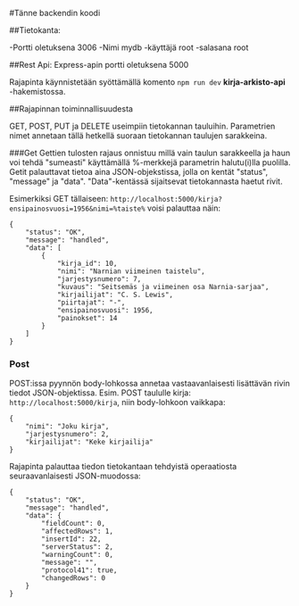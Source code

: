 #Tänne backendin koodi

##Tietokanta:

-Portti oletuksena 3006 
-Nimi mydb 
-käyttäjä root 
-salasana root 

##Rest Api:
Express-apin portti oletuksena 5000

Rajapinta käynnistetään syöttämällä komento ```npm run dev``` **kirja-arkisto-api** -hakemistossa.

##Rajapinnan toiminnallisuudesta

GET, POST, PUT ja DELETE useimpiin tietokannan tauluihin. Parametrien nimet annetaan tällä hetkellä suoraan tietokannan taulujen sarakkeina.

###Get
Gettien tulosten rajaus onnistuu millä vain taulun sarakkeella ja haun voi tehdä "sumeasti" käyttämällä %-merkkejä parametrin halutu(i)lla puolilla. 
Getit palauttavat tietoa aina JSON-objekstissa, jolla on kentät "status", "message" ja "data". "Data"-kentässä sijaitsevat tietokannasta haetut rivit.

Esimerkiksi GET tällaiseen: ```http://localhost:5000/kirja?ensipainosvuosi=1956&nimi=%taiste%``` voisi palauttaa näin:

```
{
    "status": "OK",
    "message": "handled",
    "data": [
        {
            "kirja_id": 10,
            "nimi": "Narnian viimeinen taistelu",
            "jarjestysnumero": 7,
            "kuvaus": "Seitsemäs ja viimeinen osa Narnia-sarjaa",
            "kirjailijat": "C. S. Lewis",
            "piirtajat": "-",
            "ensipainosvuosi": 1956,
            "painokset": 14
        }
    ]
}
```

### Post
POST:issa pyynnön body-lohkossa annetaa vastaavanlaisesti lisättävän rivin tiedot JSON-objektissa. Esim. POST taululle kirja: ```http://localhost:5000/kirja```, 
niin body-lohkoon vaikkapa:

```
{
    "nimi": "Joku kirja",
    "jarjestysnumero": 2,
    "kirjailijat": "Keke kirjailija"
}
```

Rajapinta palauttaa tiedon tietokantaan tehdyistä operaatiosta seuraavanlaisesti JSON-muodossa: 
```
{
    "status": "OK",
    "message": "handled",
    "data": {
        "fieldCount": 0,
        "affectedRows": 1,
        "insertId": 22,
        "serverStatus": 2,
        "warningCount": 0,
        "message": "",
        "protocol41": true,
        "changedRows": 0
    }
}
```

